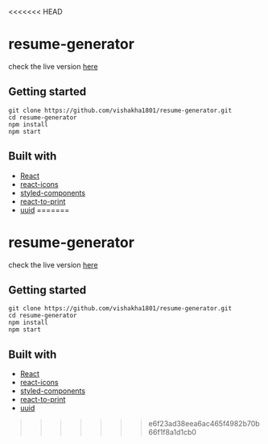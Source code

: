 <<<<<<< HEAD
# resume-generator

check the live version [here](https://cv-generator-react.netlify.app)

## Getting started

```
git clone https://github.com/vishakha1801/resume-generator.git
cd resume-generator
npm install
npm start
```

## Built with

- [React](https://reactjs.org/)
- [react-icons](https://www.npmjs.com/package/react-icons)
- [styled-components](https://styled-components.com/)
- [react-to-print](https://www.npmjs.com/package/react-to-print)
- [uuid](https://www.npmjs.com/package/uuid)
=======
# resume-generator

check the live version [here](https://cv-generator-react.netlify.app)

## Getting started

```
git clone https://github.com/vishakha1801/resume-generator.git
cd resume-generator
npm install
npm start
```

## Built with

- [React](https://reactjs.org/)
- [react-icons](https://www.npmjs.com/package/react-icons)
- [styled-components](https://styled-components.com/)
- [react-to-print](https://www.npmjs.com/package/react-to-print)
- [uuid](https://www.npmjs.com/package/uuid)
>>>>>>> e6f23ad38eea6ac465f4982b70b66f1f8a1d1cb0
